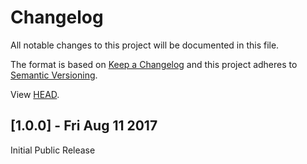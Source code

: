 # Changelog

All notable changes to this project will be documented in this file.

The format is based on [Keep a Changelog](http://keepachangelog.com/en/1.0.0/)
and this project adheres to [Semantic Versioning](http://semver.org/spec/v2.0.0.html).

View [HEAD].

## [1.0.0] - Fri Aug 11 2017

Initial Public Release

[HEAD]: https://github.com/arcgis/rest-js/compare/265d6aed1856d3ae1ff81f03ce85aba449b01f21...HEAD "All Commits"
